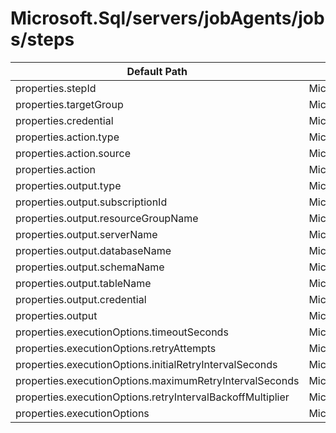 # Microsoft.Sql/servers/jobAgents/jobs/steps

| Default Path | Alias |
|---|---|
| properties.stepId | Microsoft.Sql/servers/jobAgents/jobs/steps/stepId |
| properties.targetGroup | Microsoft.Sql/servers/jobAgents/jobs/steps/targetGroup |
| properties.credential | Microsoft.Sql/servers/jobAgents/jobs/steps/credential |
| properties.action.type | Microsoft.Sql/servers/jobAgents/jobs/steps/action.type |
| properties.action.source | Microsoft.Sql/servers/jobAgents/jobs/steps/action.source |
| properties.action | Microsoft.Sql/servers/jobAgents/jobs/steps/action |
| properties.output.type | Microsoft.Sql/servers/jobAgents/jobs/steps/output.type |
| properties.output.subscriptionId | Microsoft.Sql/servers/jobAgents/jobs/steps/output.subscriptionId |
| properties.output.resourceGroupName | Microsoft.Sql/servers/jobAgents/jobs/steps/output.resourceGroupName |
| properties.output.serverName | Microsoft.Sql/servers/jobAgents/jobs/steps/output.serverName |
| properties.output.databaseName | Microsoft.Sql/servers/jobAgents/jobs/steps/output.databaseName |
| properties.output.schemaName | Microsoft.Sql/servers/jobAgents/jobs/steps/output.schemaName |
| properties.output.tableName | Microsoft.Sql/servers/jobAgents/jobs/steps/output.tableName |
| properties.output.credential | Microsoft.Sql/servers/jobAgents/jobs/steps/output.credential |
| properties.output | Microsoft.Sql/servers/jobAgents/jobs/steps/output |
| properties.executionOptions.timeoutSeconds | Microsoft.Sql/servers/jobAgents/jobs/steps/executionOptions.timeoutSeconds |
| properties.executionOptions.retryAttempts | Microsoft.Sql/servers/jobAgents/jobs/steps/executionOptions.retryAttempts |
| properties.executionOptions.initialRetryIntervalSeconds | Microsoft.Sql/servers/jobAgents/jobs/steps/executionOptions.initialRetryIntervalSeconds |
| properties.executionOptions.maximumRetryIntervalSeconds | Microsoft.Sql/servers/jobAgents/jobs/steps/executionOptions.maximumRetryIntervalSeconds |
| properties.executionOptions.retryIntervalBackoffMultiplier | Microsoft.Sql/servers/jobAgents/jobs/steps/executionOptions.retryIntervalBackoffMultiplier |
| properties.executionOptions | Microsoft.Sql/servers/jobAgents/jobs/steps/executionOptions |

